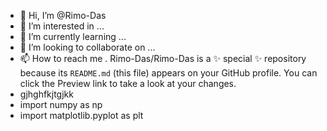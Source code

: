 - 👋 Hi, I’m @Rimo-Das
- 👀 I’m interested in ...
- 🌱 I’m currently learning ...
- 💞️ I’m looking to collaborate on ...
- 📫 How to reach me .
Rimo-Das/Rimo-Das is a ✨ special ✨ repository because its `README.md` (this file) appears on your GitHub profile.
You can click the Preview link to take a look at your changes.
- gjhghfkjtgjkk
- import numpy as np
- import matplotlib.pyplot as plt

